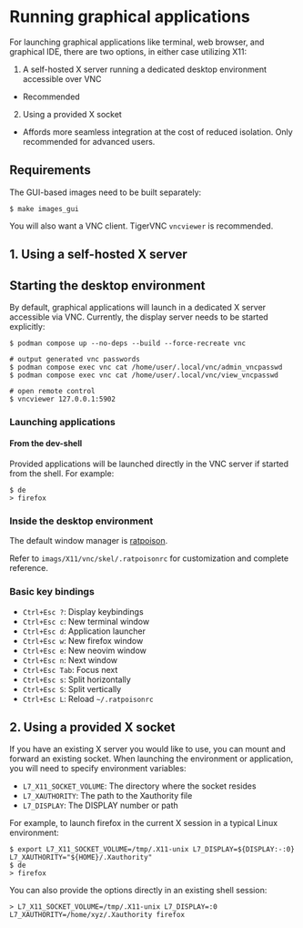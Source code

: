 # Running graphical applications

For launching graphical applications like terminal, web browser, and graphical IDE, there are two options, in either case utilizing X11:

1. A self-hosted X server running a dedicated desktop environment accessible over VNC
  - Recommended
2. Using a provided X socket
  - Affords more seamless integration at the cost of reduced isolation. Only recommended for advanced users.

## Requirements

The GUI-based images need to be built separately:

```
$ make images_gui
```

You will also want a VNC client. TigerVNC `vncviewer` is recommended.

## 1. Using a self-hosted X server

## Starting the desktop environment

By default, graphical applications will launch in a dedicated X server accessible via VNC. Currently, the display server needs to be started explicitly:

```
$ podman compose up --no-deps --build --force-recreate vnc

# output generated vnc passwords
$ podman compose exec vnc cat /home/user/.local/vnc/admin_vncpasswd
$ podman compose exec vnc cat /home/user/.local/vnc/view_vncpasswd

# open remote control
$ vncviewer 127.0.0.1:5902
```

### Launching applications
#### From the dev-shell

Provided applications will be launched directly in the VNC server if started from the shell. For example:

```
$ de
> firefox
```

### Inside the desktop environment

The default window manager is [ratpoison](https://www.nongnu.org/ratpoison/).

Refer to `imags/X11/vnc/skel/.ratpoisonrc` for customization and complete reference.

### Basic key bindings

- `Ctrl+Esc ?`: Display keybindings
- `Ctrl+Esc c`: New terminal window
- `Ctrl+Esc d`: Application launcher
- `Ctrl+Esc w`: New firefox window
- `Ctrl+Esc e`: New neovim window
- `Ctrl+Esc n`: Next window
- `Ctrl+Esc Tab`: Focus next
- `Ctrl+Esc s`: Split horizontally
- `Ctrl+Esc S`: Split vertically
- `Ctrl+Esc L`: Reload `~/.ratpoisonrc`

## 2. Using a provided X socket

If you have an existing X server you would like to use, you can mount and forward an existing socket.
When launching the environment or application, you will need to specify environment variables:
- `L7_X11_SOCKET_VOLUME`: The directory where the socket resides
- `L7_XAUTHORITY`: The path to the Xauthority file
- `L7_DISPLAY`: The DISPLAY number or path

For example, to launch firefox in the current X session in a typical Linux environment:

```
$ export L7_X11_SOCKET_VOLUME=/tmp/.X11-unix L7_DISPLAY=${DISPLAY:-:0} L7_XAUTHORITY="${HOME}/.Xauthority"
$ de
> firefox
```

You can also provide the options directly in an existing shell session:
```
> L7_X11_SOCKET_VOLUME=/tmp/.X11-unix L7_DISPLAY=:0 L7_XAUTHORITY=/home/xyz/.Xauthority firefox
```
